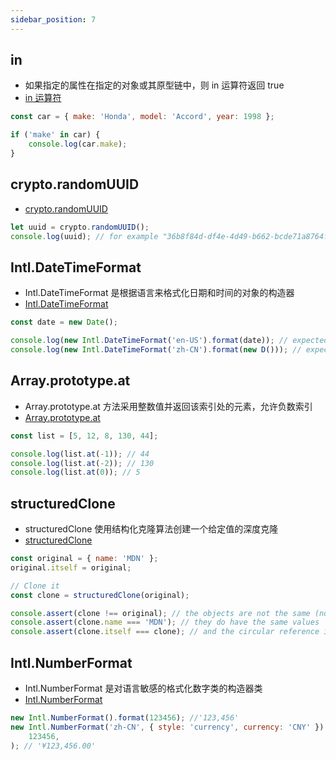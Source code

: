 ```yaml
---
sidebar_position: 7
---
```


## <span id='in'>in</span>

- 如果指定的属性在指定的对象或其原型链中，则 in 运算符返回 true
- [in 运算符](https://developer.mozilla.org/zh-CN/docs/Web/JavaScript/Reference/Operators/in)

```javascript
const car = { make: 'Honda', model: 'Accord', year: 1998 };

if ('make' in car) {
	console.log(car.make);
}
```

## <span id='randomUUID'>crypto.randomUUID</span>

- [crypto.randomUUID](https://developer.mozilla.org/en-US/docs/Web/API/Crypto/randomUUID)

```javascript
let uuid = crypto.randomUUID();
console.log(uuid); // for example "36b8f84d-df4e-4d49-b662-bcde71a8764f"
```

## <span id='DateTimeFormat'>Intl.DateTimeFormat</span>

- Intl.DateTimeFormat 是根据语言来格式化日期和时间的对象的构造器
- [Intl.DateTimeFormat](https://developer.mozilla.org/zh-CN/docs/Web/JavaScript/Reference/Global_Objects/Intl/DateTimeFormat)

```javascript
const date = new Date();

console.log(new Intl.DateTimeFormat('en-US').format(date)); // expected output: '12/17/2021'
console.log(new Intl.DateTimeFormat('zh-CN').format(new D())); // expected output: '2021/12/17'
```

## <span id='at'>Array.prototype.at</span>

- Array.prototype.at 方法采用整数值并返回该索引处的元素，允许负数索引
- [Array.prototype.at](https://developer.mozilla.org/en-US/docs/Web/JavaScript/Reference/Global_Objects/Array/at)

```javascript
const list = [5, 12, 8, 130, 44];

console.log(list.at(-1)); // 44
console.log(list.at(-2)); // 130
console.log(list.at(0)); // 5
```

## <span id='structuredClone'>structuredClone</span>

- structuredClone 使用结构化克隆算法创建一个给定值的深度克隆
- [structuredClone](https://developer.mozilla.org/en-US/docs/Web/API/structuredClone)

```javascript
const original = { name: 'MDN' };
original.itself = original;

// Clone it
const clone = structuredClone(original);

console.assert(clone !== original); // the objects are not the same (not same identity)
console.assert(clone.name === 'MDN'); // they do have the same values
console.assert(clone.itself === clone); // and the circular reference is preserved
```

## <span id='NumberFormat'>Intl.NumberFormat</span>

- Intl.NumberFormat 是对语言敏感的格式化数字类的构造器类
- [Intl.NumberFormat](https://developer.mozilla.org/zh-CN/docs/Web/JavaScript/Reference/Global_Objects/Intl/NumberFormat)

```javascript
new Intl.NumberFormat().format(123456); //'123,456'
new Intl.NumberFormat('zh-CN', { style: 'currency', currency: 'CNY' }).format(
	123456,
); // '¥123,456.00'
```
